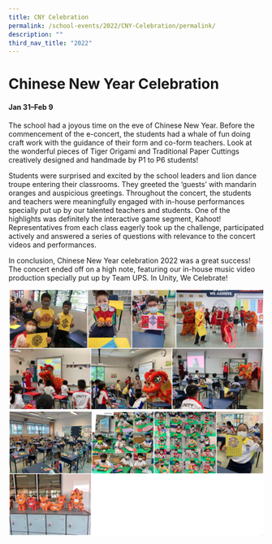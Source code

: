 ```yaml
---
title: CNY Celebration
permalink: /school-events/2022/CNY-Celebration/permalink/
description: ""
third_nav_title: "2022"
---
```

# Chinese New Year Celebration

#### Jan 31–Feb 9

The school had a joyous time on the eve of Chinese New Year. Before the commencement of the e-concert, the students had a whale of fun doing craft work with the guidance of their form and co-form teachers. Look at the wonderful pieces of Tiger Origami and Traditional Paper Cuttings creatively designed and handmade by P1 to P6 students! 

Students were surprised and excited by the school leaders and lion dance troupe entering their classrooms. They greeted the ‘guests’ with mandarin oranges and auspicious greetings. Throughout the concert, the students and teachers were meaningfully engaged with in-house performances specially put up by our talented teachers and students. One of the highlights was definitely the interactive game segment, Kahoot! Representatives from each class eagerly took up the challenge, participated actively and answered a series of questions with relevance to the concert videos and performances. 

In conclusion, Chinese New Year celebration 2022 was a great success! The concert ended off on a high note, featuring our in-house music video production specially put up by Team UPS. In Unity, We Celebrate!

![](/images/CNY.png)
![](/images/CNY2.png)